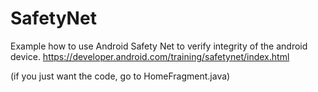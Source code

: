 # SafetyNet

Example how to use Android Safety Net to verify integrity of the android device.
https://developer.android.com/training/safetynet/index.html

(if you just want the code, go to HomeFragment.java)
